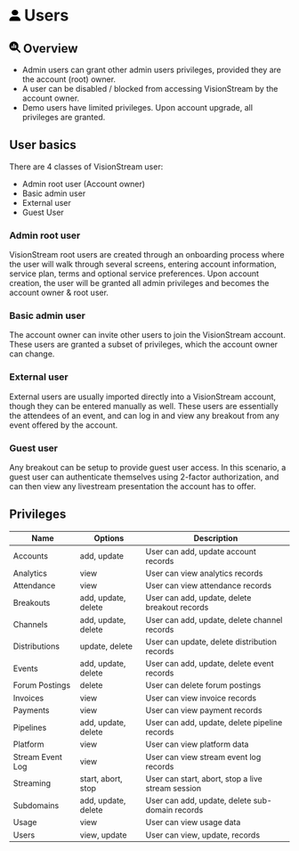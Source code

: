# <img src="https://raw.githubusercontent.com/vishaldhole173/pro-stream-documentation/main/fontawesome/svgs/solid/user.svg" width="20" height="20"> Users

## <img src="https://raw.githubusercontent.com/vishaldhole173/pro-stream-documentation/main/fontawesome/svgs/solid/magnifying-glass-chart.svg" width="20" height="20">  Overview

* Admin users can grant other admin users privileges, provided they are the account (root) owner.
* A user can be disabled / blocked from accessing VisionStream by the account owner.
* Demo users have limited privileges. Upon account upgrade, all privileges are granted.

## User basics

There are 4 classes of VisionStream user:
- Admin root user (Account owner)
- Basic admin user
- External user
- Guest User

### Admin root user

VisionStream root users are created through an onboarding process where the user will walk through several screens,
entering account information, service plan, terms and optional service preferences. Upon account creation,
the user will be granted all admin privileges and becomes the account owner & root user.

### Basic admin user

The account owner can invite other users to join the VisionStream account. These users are granted a subset of privileges,
which the account owner can change.

### External user

External users are usually imported directly into a VisionStream account, though they can be entered manually as well.
These users are essentially the attendees of an event, and can log in and view any breakout from any event offered by the account.

### Guest user

Any breakout can be setup to provide guest user access. In this scenario, a guest user can authenticate themselves using
2-factor authorization, and can then view any livestream presentation the account has to offer.

## Privileges

| Name             | Options             | Description                                       |
|------------------|---------------------|---------------------------------------------------|
| Accounts         | add, update         | User can add, update account records              |  
| Analytics        | view                | User can view analytics records                   |
| Attendance       | view                | User can view attendance records                  |  
| Breakouts        | add, update, delete | User can add, update, delete breakout records     |
| Channels         | add, update, delete | User can add, update, delete channel records      |  
| Distributions    | update, delete      | User can update, delete distribution records      |
| Events           | add, update, delete | User can add, update, delete event records        |  
| Forum Postings   | delete              | User can delete forum postings                    |
| Invoices         | view                | User can view invoice records                     |  
| Payments         | view                | User can view payment records                     |
| Pipelines        | add, update, delete | User can add, update, delete pipeline records     | 
| Platform         | view                | User can view platform data                       |
| Stream Event Log | view                | User can view stream event log records            |  
| Streaming        | start, abort, stop  | User can start, abort, stop a live stream session |
| Subdomains       | add, update, delete | User can add, update, delete sub-domain records   |  
| Usage            | view                | User can view usage data                          |
| Users            | view, update        | User can view, update, records                    |  
